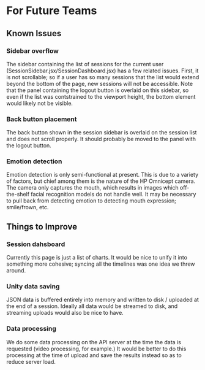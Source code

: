 # For Future Teams

## Known Issues

### Sidebar overflow

The sidebar containing the list of sessions for the current user (SessionSidebar.jsx/SessionDashboard.jsx) has a few related issues. First, it is not scrollable; so if a user has so many sessions that the list would extend beyond the bottom of the page, new sessions will not be accessible. Note that the panel containing the logout button is overlaid on this sidebar, so even if the list was contstrained to the viewport height, the bottom element would likely not be visible.

### Back button placement

The back button shown in the session sidebar is overlaid on the session list and does not scroll properly. It should probably be moved to the panel with the logout button.

### Emotion detection

Emotion detection is only semi-functional at present. This is due to a variety of factors, but chief among them is the nature of the HP Omnicept camera. The camera only captures the mouth, which results in images which off-the-shelf facial recognition models do not handle well. It may be necessary to pull back from detecting emotion to detecting mouth expression; smile/frown, etc.

## Things to Improve

### Session dahsboard

Currently this page is just a list of charts. It would be nice to unify it into something more cohesive; syncing all the timelines was one idea we threw around.

### Unity data saving

JSON data is buffered entirely into memory and written to disk / uploaded at the end of a session. Ideally all data would be streamed to disk, and streaming uploads would also be nice to have.

### Data processing

We do some data processing on the API server at the time the data is requested (video processing, for example.) It would be better to do this processing at the time of upload and save the results instead so as to reduce server load.
